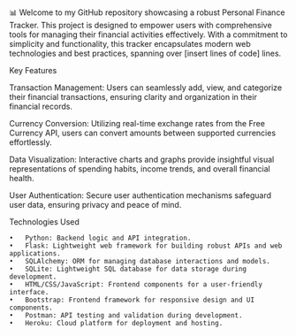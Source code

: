 📊 Welcome to my GitHub repository showcasing a robust Personal Finance Tracker. This project is designed to empower users with comprehensive tools for managing their financial activities effectively. With a commitment to simplicity and functionality, this tracker encapsulates modern web technologies and best practices, spanning over [insert lines of code] lines.

Key Features

Transaction Management: Users can seamlessly add, view, and categorize their financial transactions, ensuring clarity and organization in their financial records.

Currency Conversion: Utilizing real-time exchange rates from the Free Currency API, users can convert amounts between supported currencies effortlessly.

Data Visualization: Interactive charts and graphs provide insightful visual representations of spending habits, income trends, and overall financial health.

User Authentication: Secure user authentication mechanisms safeguard user data, ensuring privacy and peace of mind.

Technologies Used

	•	Python: Backend logic and API integration.
	•	Flask: Lightweight web framework for building robust APIs and web applications.
	•	SQLAlchemy: ORM for managing database interactions and models.
	•	SQLite: Lightweight SQL database for data storage during development.
	•	HTML/CSS/JavaScript: Frontend components for a user-friendly interface.
	•	Bootstrap: Frontend framework for responsive design and UI components.
	•	Postman: API testing and validation during development.
	•	Heroku: Cloud platform for deployment and hosting.
